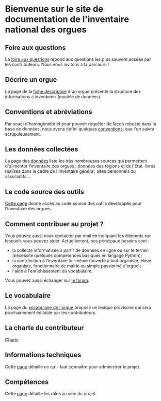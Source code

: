 # Bienvenue sur le site de documentation de l'inventaire national des orgues

## Foire aux questions

La [foire aux questions](faq.md) répond aux questions les plus souvent posées par
les contributeurs. Nous vous invitons à la parcourir !

## Décrire un orgue

La page de la [fiche descriptive](fiche-orgue.md) d'un orgue présente la structure des informations à inventorier (modèle de données).

## Conventions et abréviations

Par souci d'homogénéïté et pour pouvoir requêter de façon robuste dans la base de données, nous avons défini quelques [conventions](conventions.md), que l'on suivra scrupuleusement.

## Les données collectées

La page des [données](donnees.md) liste les très nombreuses sources qui
permettent d'alimenter l'inventaire des orgues : données des régions et de l'Etat, livres réalisés dans le cadre de l'inventaire général, sites personnels ou associatifs...

## Le code source des outils

[Cette page](code-source.md) donne accès au code source des outils
développés pour l’inventaire des orgues.

## Comment contribuer au projet ?

Vous pouvez aussi nous contacter par mail en indiquant les éléments sur lesquels vous pouvez aider. Actuellement, nos principaux besoins sont :

- la collecte informatisée à partir de données en ligne ou sur le terrain (nécessite quelques compétences basiques en langage Python);
- la contribution à l'inventaire lui-même (ouverte à tout organiste, élève organiste, fonctionnaire de mairie ou simple passionné d'orgue);
- l'aide à l'enrichissement du vocabulaire.

Vous pouvez aussi échanger sur [le forum](https://forum.inventaire-des-orgues.fr/).

## Le vocabulaire

La page du [vocabulaire de l'orgue](https://vocabulaire.inventaire-des-orgues.fr/) propose un lexique
provisoire qui sera prochainement éditable par les contributeurs.

## La charte du contributeur

[Charte](charte-du-contributeur.md)

## Informations techniques

Cette [page](reprise-technique.md) détaille ce qu'il faut connaître pour administrer le projet.

## Compétences

Cette [page](ressources-humaines.md) détaille les rôles au sein du projet.